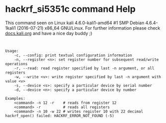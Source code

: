 # hackrf_si5351c command Help
 
 This command seen on Linux kali 4.6.0-kali1-amd64 #1 SMP Debian 4.6.4-1kali1 (2016-07-21) x86_64 GNU/Linux. For further information please check [docs.kali.org](docs.kali.org) and have a nice day buddy ;) 

~~~


Usage:
	-c, --config: print textual configuration information
	-n, --register <n>: set register number for subsequent read/write operations
	-r, --read: read register specified by last -n argument, or all registers
	-w, --write <v>: write register specified by last -n argument with value <v>
	-s, --device <s>: specify a particular device by serial number
	-d, --device <n>: specify a particular device by number

Examples:
	<command> -n 12 -r    # reads from register 12
	<command> -r          # reads all registers
	<command> -n 10 -w 22 # writes register 10 with 22 decimal
hackrf_open() failed: HACKRF_ERROR_NOT_FOUND (-5)

~~~
